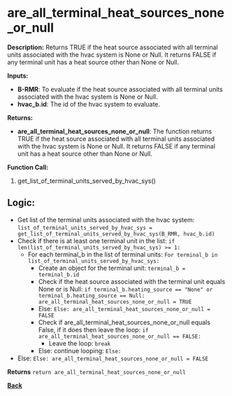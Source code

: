 # are_all_terminal_heat_sources_none_or_null   

**Description:** Returns TRUE if the heat source associated with all terminal units associated with the hvac system is None or Null. It returns FALSE if any terminal unit has a heat source other than None or Null.   

**Inputs:**  
- **B-RMR**: To evaluate if the heat source associated with all terminal units associated with the hvac system is None or Null.   
- **hvac_b.id**: The id of the hvac system to evaluate.  

**Returns:**  
- **are_all_terminal_heat_sources_none_or_null**: The function returns TRUE if the heat source associated with all terminal units associated with the hvac system is None or Null. It returns FALSE if any terminal unit has a heat source other than None or Null.  
 
**Function Call:**  
1. get_list_of_terminal_units_served_by_hvac_sys()      

## Logic: 
- Get list of the terminal units associated with the hvac system: `list_of_terminal_units_served_by_hvac_sys = get_list_of_terminal_units_served_by_hvac_sys(B_RMR, hvac_b.id)`  
- Check if there is at least one terminal unit in the list: `if len(list_of_terminal_units_served_by_hvac_sys) >= 1:`
    - For each terminal_b in the list of terminal units: `For terminal_b in list_of_terminal_units_served_by_hvac_sys:`  
        - Create an object for the terminal unit: `terminal_b = terminal_b.id`  
        - Check if the heat source associated with the terminal unit equals None or is Null: `if terminal_b.heating_source == "None" or terminal_b.heating_source == Null: are_all_terminal_heat_sources_none_or_null = TRUE`
        - Else: `Else: are_all_terminal_heat_sources_none_or_null = FALSE`
        - Check if are_all_terminal_heat_sources_none_or_null equals False, if it does then leave the loop: `if are_all_terminal_heat_sources_none_or_null == FALSE:`
            - Leave the loop: `break`
        - Else: continue looping: `Else:`   
- Else: `Else: are_all_terminal_heat_sources_none_or_null = FALSE`  

**Returns** `return are_all_terminal_heat_sources_none_or_null`  

**[Back](../_toc.md)**
